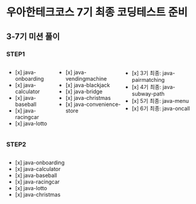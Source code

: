 # 우아한테크코스 7기 최종 코딩테스트 준비
## 3-7기 미션 풀이 

### STEP1
<div style="display: flex; justify-content: space-between;">
  <div>
    <ul>
      <li>[x] java-onboarding</li>
      <li>[x] java-calculator</li>
      <li>[x] java-baseball</li>
      <li>[x] java-racingcar</li>
      <li>[x] java-lotto</li>
    </ul>
  </div>
  <div>
    <ul>
      <li>[x] java-vendingmachine</li>
      <li>[x] java-blackjack</li>
      <li>[x] java-bridge</li>
      <li>[x] java-christmas</li>
      <li>[x] java-convenience-store</li>
    </ul>
  </div>
  <div>
    <ul>
      <li>[x] 3기 최종: java-pairmatching</li>
      <li>[x] 4기 최종: java-subway-path</li>
      <li>[x] 5기 최종: java-menu</li>
      <li>[x] 6기 최종: java-oncall</li>
    </ul>
  </div>
</div>

### STEP2
<div style="display: flex; justify-content: space-between;">
  <div>
    <ul>
      <li>[x] java-onboarding</li>
      <li>[x] java-calculator</li>
      <li>[x] java-baseball</li>
      <li>[x] java-racingcar</li>
      <li>[x] java-lotto</li>
      <li>[x] java-christmas</li>
    </ul>
  </div>
</div>
